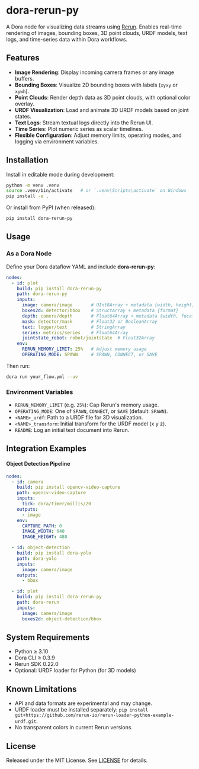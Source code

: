 # dora-rerun-py

A Dora node for visualizing data streams using [Rerun](https://rerun.io). Enables real-time rendering of images, bounding boxes, 3D point clouds, URDF models, text logs, and time-series data within Dora workflows.

## Features

- **Image Rendering**: Display incoming camera frames or any image buffers.
- **Bounding Boxes**: Visualize 2D bounding boxes with labels (`xyxy` or `xywh`).
- **Point Clouds**: Render depth data as 3D point clouds, with optional color overlay.
- **URDF Visualization**: Load and animate 3D URDF models based on joint states.
- **Text Logs**: Stream textual logs directly into the Rerun UI.
- **Time Series**: Plot numeric series as scalar timelines.
- **Flexible Configuration**: Adjust memory limits, operating modes, and logging via environment variables.

## Installation

Install in editable mode during development:
```bash
python -m venv .venv
source .venv/bin/activate   # or `.venv\Scripts\activate` on Windows
pip install -e .
```

Or install from PyPI (when released):
```bash
pip install dora-rerun-py
```

## Usage

### As a Dora Node

Define your Dora dataflow YAML and include **dora-rerun-py**:

```yaml
nodes:
  - id: plot
    build: pip install dora-rerun-py
    path: dora-rerun-py
    inputs:
      image: camera/image       # UInt8Array + metadata {width, height, encoding}
      boxes2d: detector/bbox    # StructArray + metadata {format}
      depth: camera/depth       # Float64Array + metadata {width, focal, resolution}
      mask: detector/mask       # Float32 or BooleanArray
      text: logger/text         # StringArray
      series: metrics/series    # Float64Array
      jointstate_robot: robot/jointstate  # Float32Array
    env:
      RERUN_MEMORY_LIMIT: 25%   # Adjust memory usage
      OPERATING_MODE: SPAWN     # SPAWN, CONNECT, or SAVE
```

Then run:
```bash
dora run your_flow.yml --uv
```

### Environment Variables

- `RERUN_MEMORY_LIMIT` (e.g. `25%`): Cap Rerun's memory usage.
- `OPERATING_MODE`: One of `SPAWN`, `CONNECT`, or `SAVE` (default: `SPAWN`).
- `<NAME>_urdf`: Path to a URDF file for 3D visualization.
- `<NAME>_transform`: Initial transform for the URDF model (x y z).
- `README`: Log an initial text document into Rerun.

## Integration Examples

#### Object Detection Pipeline

```yaml
nodes:
  - id: camera
    build: pip install opencv-video-capture
    path: opencv-video-capture
    inputs:
      tick: dora/timer/millis/20
    outputs:
      - image
    env:
      CAPTURE_PATH: 0
      IMAGE_WIDTH: 640
      IMAGE_HEIGHT: 480

  - id: object-detection
    build: pip install dora-yolo
    path: dora-yolo
    inputs:
      image: camera/image
    outputs:
      - bbox

  - id: plot
    build: pip install dora-rerun-py
    path: dora-rerun
    inputs:
      image: camera/image
      boxes2d: object-detection/bbox

```

## System Requirements

- Python ≥ 3.10
- Dora CLI ≥ 0.3.9
- Rerun SDK 0.22.0
- Optional: URDF loader for Python (for 3D models)

## Known Limitations

- API and data formats are experimental and may change.
- URDF loader must be installed separately: `pip install git+https://github.com/rerun-io/rerun-loader-python-example-urdf.git`.
- No transparent colors in current Rerun versions.

## License

Released under the MIT License. See [LICENSE](LICENSE) for details.

